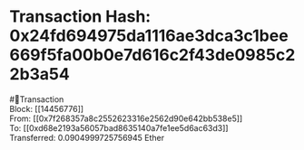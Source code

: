 
Transaction Hash: 0x24fd694975da1116ae3dca3c1bee669f5fa00b0e7d616c2f43de0985c22b3a54
====================================================================================
  
#💸Transaction  
Block: [[14456776]]  
From: [[0x7f268357a8c2552623316e2562d90e642bb538e5]]  
To: [[0xd68e2193a56057bad8635140a7fe1ee5d6ac63d3]]  
Transferred: 0.0904999725756945 Ether